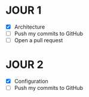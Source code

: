 # JOUR 1

- [x] Architecture
- [ ] Push my commits to GitHub
- [ ] Open a pull request

# JOUR 2

- [x] Configuration
- [ ] Push my commits to GitHub
